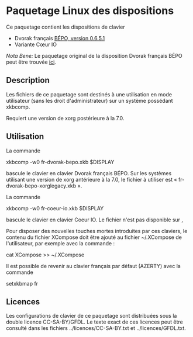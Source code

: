 # Paquetage Linux des dispositions

Ce paquetage contient les dispositions de clavier 

- Dvorak français [BÉPO, version 0.6.5.1](http://www.clavier-dvorak.org/)
- Variante Cœur IO

*Nota Bene:* Le paquetage original de la disposition Dvorak français
BÉPO peut être trouvée
[ici](https://bepo.fr/wiki/XKB_:_installation_manuelle).

## Description

Les fichiers de ce paquetage sont destinés à une utilisation en mode
utilisateur (sans les droit d'administrateur) sur un système possédant
xkbcomp.

Requiert une version de xorg postérieure à la 7.0.

## Utilisation

La commande
  
  xkbcomp -w0 fr-dvorak-bepo.xkb $DISPLAY
  
bascule le clavier en clavier Dvorak français BÉPO. Sur les systèmes
utilisant une version de xorg antérieure à la 7.0, le fichier à utiliser
est « fr-dvorak-bepo-xorglegacy.xkb ».

La commande
  
  xkbcomp -w0 fr-coeur-io.xkb $DISPLAY
  
bascule le clavier en clavier Coeur IO. Le fichier n'est pas disponible
sur ,

Pour disposer des nouvelles touches mortes introduites par ces claviers,
le contenu du fichier XCompose doit être ajouté au fichier ~/.XCompose
de l'utilisateur, par exemple avec la commande :

  cat XCompose >> ~/.XCompose
  
Il est possible de revenir au clavier français par défaut (AZERTY) avec
la commande

  setxkbmap fr

## Licences

Les configurations de clavier de ce paquetage sont distribuées sous la
double licence CC-SA-BY/GFDL. Le texte exact de ces licences peut être
consulté dans les fichiers ../licences/CC-SA-BY.txt et
../licences/GFDL.txt.
